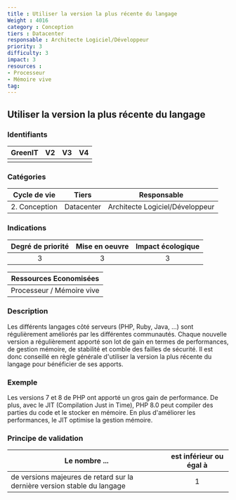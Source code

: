 ```yaml
---
title : Utiliser la version la plus récente du langage 
Weight : 4016
category : Conception
tiers : Datacenter
responsable : Architecte Logiciel/Développeur
priority: 3
difficulty: 3
impact: 3
resources :
- Processeur
- Mémoire vive
tag:
---
```


## Utiliser la version la plus récente du langage

### Identifiants

| GreenIT |  V2  |  V3  |  V4  |
|:-------:|:----:|:----:|:----:|
|      |   |   |      |

### Catégories

| Cycle de vie |  Tiers  |  Responsable  |
|:---------:|:----:|:----:|
| 2. Conception | Datacenter | Architecte Logiciel/Développeur |

### Indications

| Degré de priorité |      Mise en oeuvre       |  Impact écologique    |
|:-------------------:|:-------------------------:|:---------------------:|
| 3 | 3 | 3 |

|Ressources Economisées                                      |
|:----------------------------------------------------------:|
|Processeur / Mémoire vive    |

### Description

Les différents langages côté serveurs (PHP, Ruby, Java, ...) sont régulièrement améliorés par les différentes communautés.
Chaque nouvelle version a régulièrement apporté son lot de gain en termes de performances, de gestion mémoire, de stabilité et comble des failles de sécurité. 
Il est donc conseillé en règle générale d'utiliser la version la plus récente du langage pour bénéficier de ses apports.

### Exemple

Les versions 7 et 8 de PHP ont apporté un gros gain de performance. 
De plus, avec le JIT (Compilation Just in Time), PHP 8.0 peut compiler des parties du code et le stocker en mémoire. 
En plus d'améliorer les performances, le JIT optimise la gestion mémoire.

### Principe de validation

| Le nombre ... |     est inférieur ou égal à   |  
|-------------------|:-------------------------:|
| de versions majeures de retard sur la dernière version stable du langage    |  1 |
